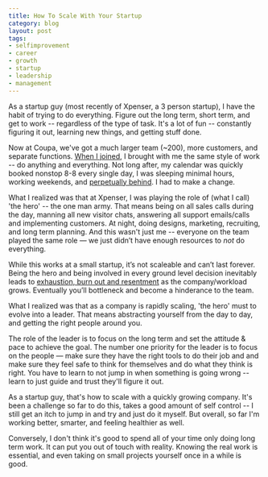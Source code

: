 ```yaml
---
title: How To Scale With Your Startup
category: blog
layout: post
tags:
- selfimprovement
- career
- growth
- startup
- leadership
- management
---
```


As a startup guy (most recently of Xpenser, a 3 person startup), I have the habit of trying to do everything. Figure out the long term, short term, and get to work -- regardless of the type of task. It's a lot of fun -- constantly figuring it out, learning new things, and getting stuff done.

Now at Coupa, we've got a much larger team (~200), more customers, and separate functions. [When I joined](http://chrisyin.com/2013/04/17/hello-coupa/), I brought with me the same style of work -- do anything and everything. Not long after, my calendar was quickly booked nonstop 8-8 every single day, I was sleeping minimal hours, working weekends, and [perpetually behind](http://www.chrisyin.com/2013/08/27/pretending-to-work/). I had to make a change.

What I realized was that at Xpenser, I was playing the role of (what I call) 'the hero' -- the one man army. That means being on all sales calls during the day, manning all new visitor chats, answering all support emails/calls and implementing customers. At night, doing designs, marketing, recruiting, and long term planning. And this wasn't just me -- everyone on the team played the same role — we just didn’t have enough resources to *not* do everything.

While this works at a small startup, it’s not scaleable and can’t last forever. Being the hero and being involved in every ground level decision inevitably leads to [exhaustion, burn out and resentment](http://www.businessweek.com/articles/2012-04-12/how-to-avoid-burnout-marissa-mayer) as the company/workload grows. Eventually you’ll bottleneck and become a hinderance to the team.

What I realized was that as a company is rapidly scaling, 'the hero' must to evolve into a leader. That means abstracting yourself from the day to day, and getting the right people around you.

The role of the leader is to focus on the long term and set the attitude & pace to achieve the goal. The number one priority for the leader is to focus on the people — make sure they have the right tools to do their job and and make sure they feel safe to think for themselves and do what they think is right. You have to learn to not jump in when something is going wrong -- learn to just guide and trust they'll figure it out.

As a startup guy, that's how to scale with a quickly growing company. It's been a challenge so far to do this, takes a good amount of self control -- I still get an itch to jump in and try and just do it myself. But overall, so far I'm working better, smarter, and feeling healthier as well.

Conversely, I don't think it's good to spend all of your time only doing long term work. It can put you out of touch with reality. Knowing the real work is essential, and even taking on small projects yourself once in a while is good.